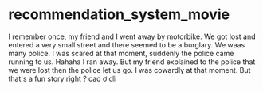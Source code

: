 # recommendation_system_movie
I remember once, my friend and I went away by motorbike. 
We got lost and entered a very small street and there seemed to be a burglary. 
We waas  many police. I was scared at that moment, 
suddenly the police came running to us. Hahaha I ran away. 
But my friend explained to the police that we were lost then the police let us go. 
I was cowardly at that moment. But that's a fun story right ?
cao ơ dli